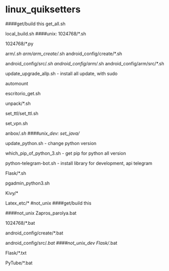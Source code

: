 # linux_quiksetters
####get/build this
get_all.sh

local_build.sh
####unix:
1024768/*.sh

1024768/*.py

arm/*.sh
arm/arm_create/*.sh
android_config/create/*.sh

android_config/src/*.sh
android_config/arm/*.sh
android_config/arm/src/*.sh

update_upgrade_allp.sh - install all update, with sudo

automount

escritorio_get.sh

unpack/*.sh

set_ttl/set_ttl.sh

set_vpn.sh

anbox/*.sh
####unix_dev:
set_java/*

update_python.sh - change python version

which_pip_of_python_3.sh - get pip for python all version

python-telegram-bot.sh - install library for development, api telegram

Flask/*.sh

pgadmin_python3.sh

Kivy/*

Latex_etc/*
#not_unix
####get/build this

####not_unix
Zapros_parolya.bat

1024768/*.bat

android_config/create/*.bat

android_config/src/*.bat
####not_unix_dev
Flask/*.bat

Flask/*.txt

PyTube/*.bat
